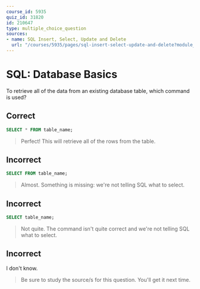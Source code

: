 ```yaml
---
course_id: 5935
quiz_id: 31820
id: 210647
type: multiple_choice_question
sources:
- name: SQL Insert, Select, Update and Delete
  url: "/courses/5935/pages/sql-insert-select-update-and-delete?module_item_id=428503"
---
```


# SQL: Database Basics

To retrieve all of the data from an existing database table, which command is
used?

## Correct

```sql
SELECT * FROM table_name;
```

> Perfect! This will retrieve all of the rows from the table.

## Incorrect

```sql
SELECT FROM table_name;
```

> Almost. Something is missing: we're not telling SQL what to select.

## Incorrect

```sql
SELECT table_name;
```

> Not quite. The command isn't quite correct and we're not telling SQL what to
> select.

## Incorrect

I don't know.

> Be sure to study the source/s for this question. You'll get it next time.
